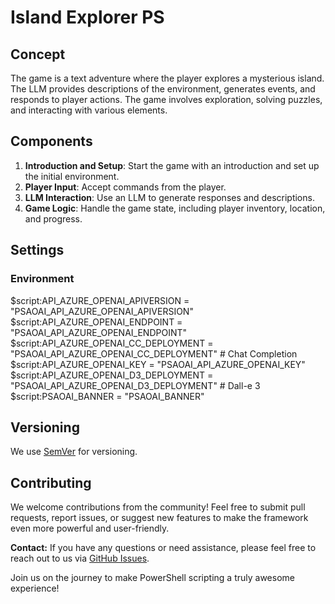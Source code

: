 # Island Explorer PS

## Concept
The game is a text adventure where the player explores a mysterious island. The LLM provides descriptions of the environment, generates events, and responds to player actions. The game involves exploration, solving puzzles, and interacting with various elements.

## Components
1. **Introduction and Setup**: Start the game with an introduction and set up the initial environment.
2. **Player Input**: Accept commands from the player.
3. **LLM Interaction**: Use an LLM to generate responses and descriptions.
4. **Game Logic**: Handle the game state, including player inventory, location, and progress.


## Settings

### Environment 

$script:API_AZURE_OPENAI_APIVERSION = "PSAOAI_API_AZURE_OPENAI_APIVERSION"
$script:API_AZURE_OPENAI_ENDPOINT = "PSAOAI_API_AZURE_OPENAI_ENDPOINT"
$script:API_AZURE_OPENAI_CC_DEPLOYMENT = "PSAOAI_API_AZURE_OPENAI_CC_DEPLOYMENT" # Chat Completion
$script:API_AZURE_OPENAI_KEY = "PSAOAI_API_AZURE_OPENAI_KEY"
$script:API_AZURE_OPENAI_D3_DEPLOYMENT = "PSAOAI_API_AZURE_OPENAI_D3_DEPLOYMENT" # Dall-e 3
$script:PSAOAI_BANNER = "PSAOAI_BANNER"


## Versioning

We use [SemVer](http://semver.org/) for versioning.

## Contributing

We welcome contributions from the community! Feel free to submit pull requests, report issues, or suggest new features to make the framework even more powerful and user-friendly.

**Contact:**
If you have any questions or need assistance, please feel free to reach out to us via [GitHub Issues](https://github.com/voytas75/IslandExplorerPS/issues).

Join us on the journey to make PowerShell scripting a truly awesome experience!

